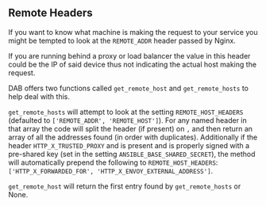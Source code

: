 ## Remote Headers

If you want to know what machine is making the request to your service you might be tempted to look at the `REMOTE_ADDR` header passed by Nginx.

If you are running behind a proxy or load balancer the value in this header could be the IP of said device thus not indicating the actual host making the request.

DAB offers two functions called `get_remote_host` and `get_remote_hosts` to help deal with this.

`get_remote_hosts` will attempt to look at the setting `REMOTE_HOST_HEADERS` (defaulted to `['REMOTE_ADDR', 'REMOTE_HOST']`). For any named header in that array the code will split the header (if present) on `,` and then return an array of all the addresses found (in order with duplicates).
Additionally if the header `HTTP_X_TRUSTED_PROXY` and is present and is properly signed with a pre-shared key (set in the setting `ANSIBLE_BASE_SHARED_SECRET`), the method will automatically prepend the following to `REMOTE_HOST_HEADERS`: `['HTTP_X_FORWARDED_FOR', 'HTTP_X_ENVOY_EXTERNAL_ADDRESS']`.

`get_remote_host` will return the first entry found by `get_remote_hosts` or None. 

